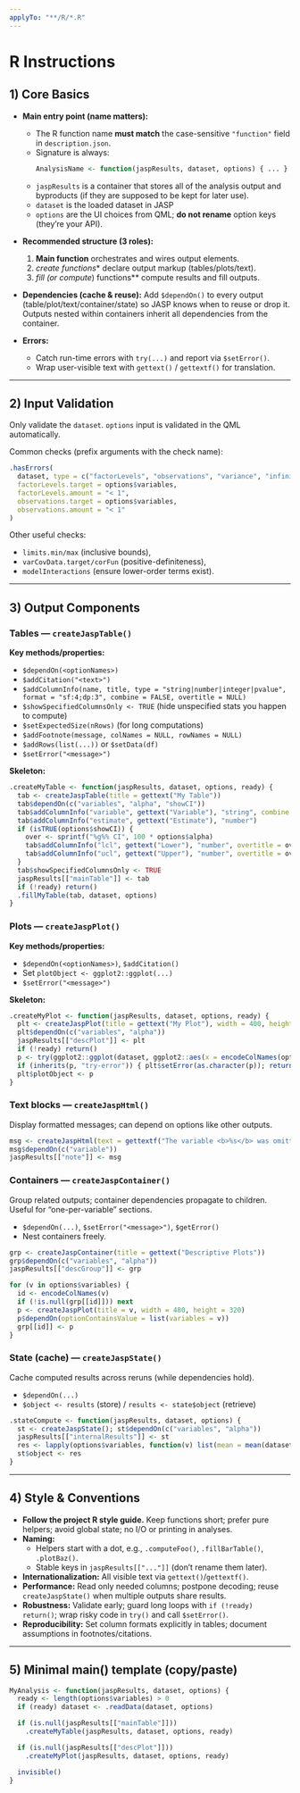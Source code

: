 ```yaml
---
applyTo: "**/R/*.R"
---
```


# R Instructions

## 1) Core Basics

- **Main entry point (name matters):**
  - The R function name **must match** the case-sensitive `"function"` field in `description.json`.
  - Signature is always:
    ```r
    AnalysisName <- function(jaspResults, dataset, options) { ... }
    ```
  - `jaspResults` is a container that stores all of the analysis output and byproducts (if they are supposed to be kept for later use).
  - `dataset` is the loaded dataset in JASP
  - `options` are the UI choices from QML; **do not rename** option keys (they’re your API).

- **Recommended structure (3 roles):**
  1) **Main function** orchestrates and wires output elements.
  2) **create* functions** declare output markup (tables/plots/text).
  3) **fill* (or compute*) functions** compute results and fill outputs.

- **Dependencies (cache & reuse):**
  Add `$dependOn()` to every output (table/plot/text/container/state) so JASP knows when to reuse or drop it.
  Outputs nested within containers inherit all dependencies from the container.

- **Errors:**
  - Catch run-time errors with `try(...)` and report via `$setError()`.
  - Wrap user-visible text with `gettext()` / `gettextf()` for translation.

---

## 2) Input Validation

Only validate the `dataset`. `options` input is validated in the QML automatically.

Common checks (prefix arguments with the check name):
```r
.hasErrors(
  dataset, type = c("factorLevels", "observations", "variance", "infinity", "missingValues"),
  factorLevels.target = options$variables,
  factorLevels.amount = "< 1",
  observations.target = options$variables,
  observations.amount = "< 1"
)
```
Other useful checks:
- `limits.min/max` (inclusive bounds),
- `varCovData.target/corFun` (positive-definiteness),
- `modelInteractions` (ensure lower-order terms exist).

---

## 3) Output Components

### Tables — `createJaspTable()`
**Key methods/properties:**
- `$dependOn(<optionNames>)`
- `$addCitation("<text>")`
- `$addColumnInfo(name, title, type = "string|number|integer|pvalue", format = "sf:4;dp:3", combine = FALSE, overtitle = NULL)`
- `$showSpecifiedColumnsOnly <- TRUE` (hide unspecified stats you happen to compute)
- `$setExpectedSize(nRows)` (for long computations)
- `$addFootnote(message, colNames = NULL, rowNames = NULL)`
- `$addRows(list(...))` or `$setData(df)`
- `$setError("<message>")`

**Skeleton:**
```r
.createMyTable <- function(jaspResults, dataset, options, ready) {
  tab <- createJaspTable(title = gettext("My Table"))
  tab$dependOn(c("variables", "alpha", "showCI"))
  tab$addColumnInfo("variable", gettext("Variable"), "string", combine = TRUE)
  tab$addColumnInfo("estimate", gettext("Estimate"), "number")
  if (isTRUE(options$showCI)) {
    over <- sprintf("%g%% CI", 100 * options$alpha)
    tab$addColumnInfo("lcl", gettext("Lower"), "number", overtitle = over)
    tab$addColumnInfo("ucl", gettext("Upper"), "number", overtitle = over)
  }
  tab$showSpecifiedColumnsOnly <- TRUE
  jaspResults[["mainTable"]] <- tab
  if (!ready) return()
  .fillMyTable(tab, dataset, options)
}
```

### Plots — `createJaspPlot()`
**Key methods/properties:**
- `$dependOn(<optionNames>)`, `$addCitation()`
- Set `plotObject <- ggplot2::ggplot(...)`
- `$setError("<message>")`

**Skeleton:**
```r
.createMyPlot <- function(jaspResults, dataset, options, ready) {
  plt <- createJaspPlot(title = gettext("My Plot"), width = 400, height = 300)
  plt$dependOn(c("variables", "alpha"))
  jaspResults[["descPlot"]] <- plt
  if (!ready) return()
  p <- try(ggplot2::ggplot(dataset, ggplot2::aes(x = encodeColNames(options$variables[1]))) + ggplot2::geom_histogram())
  if (inherits(p, "try-error")) { plt$setError(as.character(p)); return() }
  plt$plotObject <- p
}
```

### Text blocks — `createJaspHtml()`
Display formatted messages; can depend on options like other outputs.
```r
msg <- createJaspHtml(text = gettextf("The variable <b>%s</b> was omitted.", variable))
msg$dependOn(c("variable"))
jaspResults[["note"]] <- msg
```

### Containers — `createJaspContainer()`
Group related outputs; container dependencies propagate to children. Useful for “one-per-variable” sections.
- `$dependOn(...)`, `$setError("<message>")`, `$getError()`
- Nest containers freely.

```r
grp <- createJaspContainer(title = gettext("Descriptive Plots"))
grp$dependOn(c("variables", "alpha"))
jaspResults[["descGroup"]] <- grp

for (v in options$variables) {
  id <- encodeColNames(v)
  if (!is.null(grp[[id]])) next
  p <- createJaspPlot(title = v, width = 480, height = 320)
  p$dependOn(optionContainsValue = list(variables = v))
  grp[[id]] <- p
}
```

### State (cache) — `createJaspState()`
Cache computed results across reruns (while dependencies hold).
- `$dependOn(...)`
- `$object <- results` (store) / `results <- state$object` (retrieve)

```r
.stateCompute <- function(jaspResults, dataset, options) {
  st <- createJaspState(); st$dependOn(c("variables", "alpha"))
  jaspResults[["internalResults"]] <- st
  res <- lapply(options$variables, function(v) list(mean = mean(dataset[, encodeColNames(v)], na.rm = TRUE)))
  st$object <- res
}
```

---

## 4) Style & Conventions

- **Follow the project R style guide.** Keep functions short; prefer pure helpers; avoid global state; no I/O or printing in analyses.
- **Naming:**
  - Helpers start with a dot, e.g., `.computeFoo()`, `.fillBarTable()`, `.plotBaz()`.
  - Stable keys in `jaspResults[["..."]]` (don’t rename them later).
- **Internationalization:** All visible text via `gettext()`/`gettextf()`.
- **Performance:** Read only needed columns; postpone decoding; reuse `createJaspState()` when multiple outputs share results.
- **Robustness:** Validate early; guard long loops with `if (!ready) return()`; wrap risky code in `try()` and call `$setError()`.
- **Reproducibility:** Set column formats explicitly in tables; document assumptions in footnotes/citations.

---

## 5) Minimal main() template (copy/paste)

```r
MyAnalysis <- function(jaspResults, dataset, options) {
  ready <- length(options$variables) > 0
  if (ready) dataset <- .readData(dataset, options)

  if (is.null(jaspResults[["mainTable"]]))
    .createMyTable(jaspResults, dataset, options, ready)

  if (is.null(jaspResults[["descPlot"]]))
    .createMyPlot(jaspResults, dataset, options, ready)

  invisible()
}
```
